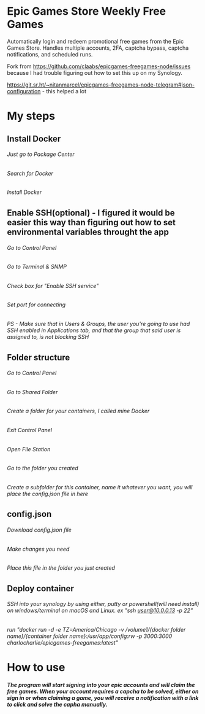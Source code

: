 # Epic Games Store Weekly Free Games
  Automatically login and redeem promotional free games from the Epic Games Store.
  Handles multiple accounts, 2FA, captcha bypass, captcha notifications, and scheduled runs.

  Fork from https://github.com/claabs/epicgames-freegames-node/issues because I had trouble figuring out how to set this up on my Synology. 

  https://git.sr.ht/~nitanmarcel/epicgames-freegames-node-telegram#json-configuration - this helped a lot

# My steps

## Install Docker
######   Just go to Package Center
######   Search for Docker
######   Install Docker

## Enable SSH(optional) - I figured it would be easier this way than figuring out how to set environmental variables throught the app
######   Go to Control Panel
######   Go to Terminal & SNMP
######   Check box for "Enable SSH service"
######   Set port for connecting
######   PS - Make sure that in Users & Groups, the user you're going to use had SSH enabled in Applications tab, and that the group that said user is assigned to, is not blocking SSH

## Folder structure
######   Go to Control Panel
######   Go to Shared Folder
######   Create a folder for your containers, I called mine Docker
######   Exit Control Panel
######   Open File Station
######   Go to the folder you created
######   Create a subfolder for this container, name it whatever you want, you will place the config.json file in here 
  
## config.json
######   Download config.json file
######   Make changes you need
######   Place this file in the folder you just created

## Deploy container
######  SSH into your synology by using either, putty or powershell(will need install) on windows/terminal on macOS and Linux. ex "ssh user@10.0.0.13 -p 22"
######  run "docker run -d -e TZ=America/Chicago -v /volume1/{docker folder name}/{container folder name}:/usr/app/config:rw -p 3000:3000 charlocharlie/epicgames-freegames:latest"

# How to use
##### The program will start signing into your epic accounts and will claim the free games. When your account requires a capcha to be solved, either on sign in or when claiming a game, you will receive a notification with a link to click and solve the capha manually.
